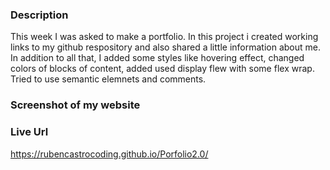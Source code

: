 ### Description
This week I was asked to make a portfolio. In this project i created working links to my github respository and also shared a little information about me. In addition to all that, I added some styles like hovering effect, changed colors of blocks of content, added used display flew with some flex wrap. Tried to use semantic elemnets and comments.

### Screenshot of my website


### Live Url
https://rubencastrocoding.github.io/Porfolio2.0/